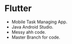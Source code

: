 # Flutter
- Mobile Task Managing App.
- Java Android Studio.
- Messy ahh code.
- Master Branch for code.
